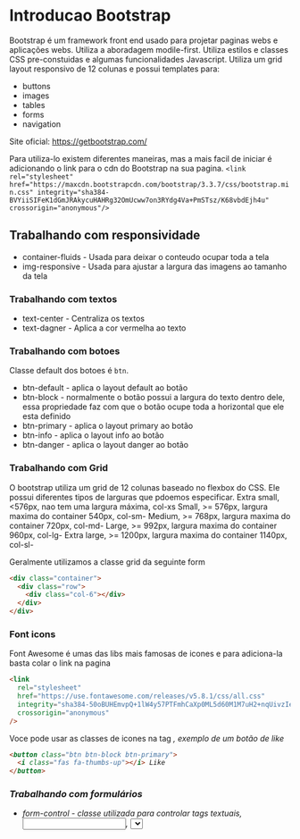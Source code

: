 # Introducao Bootstrap

Bootstrap é um framework front end usado para projetar paginas webs e aplicações webs.
Utiliza a aboradagem modile-first. Utiliza estilos e classes CSS pre-constuidas e algumas funcionalidades Javascript.
Utiliza um grid layout responsivo de 12 colunas e possui templates para:

- buttons
- images
- tables
- forms
- navigation

Site oficial: https://getbootstrap.com/

Para utiliza-lo existem diferentes maneiras, mas a mais facil de iniciar é adicionando o link para o cdn
do Bootstrap na sua pagina.
`<link rel="stylesheet" href="https://maxcdn.bootstrapcdn.com/bootstrap/3.3.7/css/bootstrap.min.css" integrity="sha384-BVYiiSIFeK1dGmJRAkycuHAHRg32OmUcww7on3RYdg4Va+PmSTsz/K68vbdEjh4u" crossorigin="anonymous"/>`

## Trabalhando com responsividade

- container-fluids - Usada para deixar o conteudo ocupar toda a tela
- img-responsive - Usada para ajustar a largura das imagens ao tamanho da tela

### Trabalhando com textos

- text-center - Centraliza os textos
- text-dagner - Aplica a cor vermelha ao texto

### Trabalhando com botoes

Classe default dos botoes é `btn`.

- btn-default - aplica o layout default ao botão
- btn-block - normalmente o botão possui a largura do texto dentro dele, essa propriedade faz com que o botão ocupe toda a horizontal que ele esta definido
- btn-primary - aplica o layout primary ao botão
- btn-info - aplica o layout info ao botão
- btn-danger - aplica o layout danger ao botão

### Trabalhando com Grid

O bootstrap utiliza um grid de 12 colunas baseado no flexbox do CSS.
Ele possui diferentes tipos de larguras que pdoemos especificar.
Extra small, <576px, nao tem uma largura máxima, col-xs
Small, >= 576px, largura maxima do container 540px, col-sm-
Medium, >= 768px, largura maxima do container 720px, col-md-
Large, >= 992px, largura maxima do container 960px, col-lg-
Extra large, >= 1200px, largura maxima do container 1140px, col-sl-

Geralmente utilizamos a classe grid da seguinte form

```html
<div class="container">
  <div class="row">
    <div class="col-6"></div>
  </div>
</div>
```

### Font icons

Font Awesome é umas das libs mais famosas de icones e para adiciona-la basta colar o link na pagina

```html
<link
  rel="stylesheet"
  href="https://use.fontawesome.com/releases/v5.8.1/css/all.css"
  integrity="sha384-50oBUHEmvpQ+1lW4y57PTFmhCaXp0ML5d60M1M7uH2+nqUivzIebhndOJK28anvf"
  crossorigin="anonymous"
/>
```

Voce pode usar as classes de icones na tag <i>, exemplo de um botão de like

```html
<button class="btn btn-block btn-primary">
  <i class="fas fa-thumbs-up"></i> Like
</button>
```

### Trabalhando com formulários

- form-control - classe utilizada para controlar tags textuais, <input>, <select>, <textarea>, aplica um width de 100%

### Construindo do 0

- crie um elemento h3 com o texto 'AceleraDev React'
- aplique ao h3 a classe text-primary e centralize com text-center
- envolva a h3 com uma div de classe container-fluid
- abaixo da h3 crie uma div row
- dentro da row, crie duas div de coluna de tamanho 6 extra small, col-xs-6
- dentro de cada coluna crie uma div card
- crie 3 butoes em cada card
- aplique a classe bnt e btn-default para cada botão
- crie um header com a classe card-header dentro de cada card
